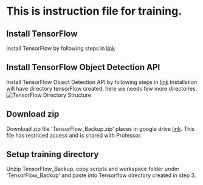 # This is instruction file for training.
## Install TensorFlow 
Install TensorFlow by following steps in [link](https://tensorflow-object-detection-api-tutorial.readthedocs.io/en/latest/install.html#tf-install)
## Install TensorFlow Object Detection API 
Install TensorFlow Object Detection API by following steps in [link](https://tensorflow-object-detection-api-tutorial.readthedocs.io/en/latest/install.html#tf-models-install)
Installation will have directory tensorFlow created. here we needs few more directories.
![TensorFlow Directory Structure]()
## Download zip
Download zip file 'TensorFlow_Backup.zip' places in google drive [link](https://drive.google.com/file/d/1QRT8m9arFrrrjhjTgrgoL0iYHe32Ypdt/view?usp=sharing). This file has restriced access and is shared with Professor.
## Setup training directory
Unzip TensorFlow_Backup, copy scripts and workspace folder under 'TensorFlow_Backup' and paste into Tensorflow directory created in step 3.
